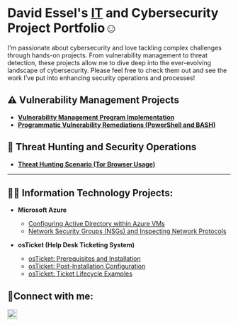 <h1>David Essel's <a href="https://www.linkedin.com/in/david-essel-54b9282aa/">IT</a> and Cybersecurity Project Portfolio☺</h1>

I'm passionate about cybersecurity and love tackling complex challenges through hands-on projects. From vulnerability management to threat detection, these projects allow me to dive deep into the ever-evolving landscape of cybersecurity. Please feel free to check them out and see the work I’ve put into enhancing security operations and processes!


## ⚠️ Vulnerability Management Projects

- **[Vulnerability Management Program Implementation](https://github.com/joshcybertest/vulnerability-management-program)**
- **[Programmatic Vulnerability Remediations (PowerShell and BASH)](https://github.com/joshcybertest/programmatic-vulnerability-remediations)**

## 🚨 Threat Hunting and Security Operations

- **[Threat Hunting Scenario (Tor Browser Usage)](https://github.com/joshmadakor0/threat-hunting-scenario-tor)**

<hr/>

<h2>👨‍💻 Information Technology Projects:</h2>

- <b>Microsoft Azure</b>
  - [Configuring Active Directory within Azure VMs](https://github.com/DavidEssel/Configure-Active-Directory)
  - [Network Security Groups (NSGs) and Inspecting Network Protocols](https://github.com/DavidEssel/Azure-Network-Protocols)

- <b>osTicket (Help Desk Ticketing System)</b>
  - [osTicket: Prerequisites and Installation](https://github.com/DavidEssel/Osticket-Prerequisites)
  - [osTicket: Post-Installation Configuration](https://github.com/DavidEssel/osTicket-Post-Install-Config)
  - [osTicket: Ticket Lifecycle Examples](https://github.com/DavidEssel/osTicket-Ticket-Lifecycle)


<h2>🤳Connect with me:</h2>

<!--[<img align="left" alt="Josh | Twitter" width="22px" src="https://cdn.jsdelivr.net/npm/simple-icons@v3/icons/twitter.svg" />][twitter]-->
[<img align="left" alt="Josh | LinkedIn" width="22px" src="https://cdn.jsdelivr.net/npm/simple-icons@v3/icons/linkedin.svg" />][linkedin]
<!--[<img align="left" alt="Josh | Instagram" width="22px" src="https://cdn.jsdelivr.net/npm/simple-icons@v3/icons/instagram.svg" />][instagram]-->

<!--[twitter]: https://twitter.com/Josh-->
<!--[instagram]: https://www.instagram.com/Josh-->
[linkedin]: https://www.linkedin.com/in/david-essel-54b9282aa/
